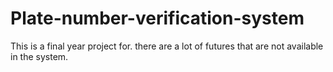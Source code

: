 # Plate-number-verification-system
This is a final year project for. there are a lot of futures that are not available in the system.
